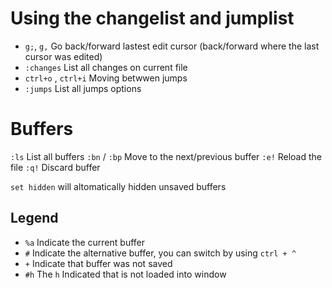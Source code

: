 # Using the changelist and jumplist

 - `g;`, `g,` Go back/forward lastest edit cursor (back/forward where the last cursor was edited)
 - `:changes` List all changes on current file
 - `ctrl+o` , `ctrl+i` Moving betwwen jumps
 - `:jumps` List all jumps options

# Buffers

`:ls` List all buffers
`:bn` / `:bp` Move to the next/previous buffer
`:e!` Reload the file 
`:q!` Discard buffer

`set hidden` will altomatically hidden unsaved buffers

## Legend
 - `%a` Indicate the current buffer
 - `#` Indicate the alternative buffer, you can switch by using `ctrl + ^`
 - `+` Indicate that buffer was not saved
 - `#h` The `h` Indicated that is not loaded into window

[1]: http://vimcasts.org/episodes/working-with-buffers/
